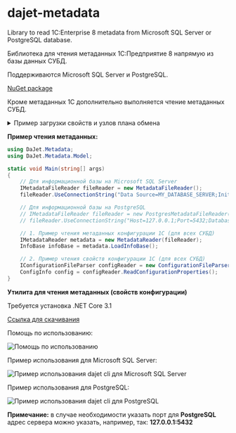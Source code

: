 # dajet-metadata

Library to read 1C:Enterprise 8 metadata from Microsoft SQL Server or PostgreSQL database.

Библиотека для чтения метаданных 1С:Предприятие 8 напрямую из базы данных СУБД.

Поддерживаются Microsoft SQL Server и PostgreSQL.

[NuGet package](https://www.nuget.org/packages/DaJet.Metadata/)

Кроме метаданных 1С дополнительно выполняется чтение метаданных СУБД.

<details>
<summary>Пример загрузки свойств и узлов плана обмена</summary>

```C#
using DaJet.Metadata;
using DaJet.Metadata.Model;
using DaJet.Metadata.Mappers;

static void Main(string[] args)
{
    // Для информационной базы на Microsoft SQL Server
    IMetadataFileReader fileReader = new MetadataFileReader();
    fileReader.UseConnectionString("Data Source=MY_DATABASE_SERVER;Initial Catalog=MY_1C_DATABASE;Integrated Security=True");

    // Для информационной базы на PostgreSQL
    // IMetadataFileReader fileReader = new PostgresMetadataFileReader();
    // fileReader.UseConnectionString("Host=127.0.0.1;Port=5432;Database=test_node_2;Username=postgres;Password=postgres;");

    // Загружаем все метаданные конфигурации 1С
    IMetadataReader metadata = new MetadataReader(fileReader);
    InfoBase infoBase = metadata.LoadInfoBase();

    // Находим план обмена (публикацию) по его имени, как оно указано в конфигурации 1С
    Publication publication = infoBase.Publications.Values
        .Where(i => i.Name == "ТестовыйПланОбмена").FirstOrDefault();

    // Создаём экземпляр класса для загрузки данных плана обмена
    PublicationDataMapper mapper = new PublicationDataMapper();
    mapper.UseConnectionString(fileReader.ConnectionString);
    mapper.UseDatabaseProvider(DatabaseProviders.SQLServer);

    // Загружаем узлы плана обмена (подписчиков)
    mapper.SelectSubscribers(publication);

    // Выводим информацию об "этом узле" (издателе)
    // Код 1С: ПланыОбмена.ТестовыйПланОбмена.ЭтотУзел()
    Console.WriteLine(string.Format("Publisher: ({0}) {1}",
        publication.Publisher.Code,
        publication.Publisher.Name));

    // Выводим информацию об узлах плана обмена (подписчиках)
    Console.WriteLine("Subscribers:");
    foreach (Subscriber subscriber in publication.Subscribers)
    {
        Console.WriteLine(string.Format(" - ({0}) {1} [{2}]",
            subscriber.Code,
            subscriber.Name,
            subscriber.IsMarkedForDeletion ? "x" : "+"));
    }
}
```

</details>

**Пример чтения метаданных:**
```C#
using DaJet.Metadata;
using DaJet.Metadata.Model;

static void Main(string[] args)
{
    // Для информационной базы на Microsoft SQL Server
    IMetadataFileReader fileReader = new MetadataFileReader();
    fileReader.UseConnectionString("Data Source=MY_DATABASE_SERVER;Initial Catalog=MY_1C_DATABASE;Integrated Security=True");

    // Для информационной базы на PostgreSQL
    // IMetadataFileReader fileReader = new PostgresMetadataFileReader();
    // fileReader.UseConnectionString("Host=127.0.0.1;Port=5432;Database=test_node_2;Username=postgres;Password=postgres;");

    // 1. Пример чтения метаданных конфигурации 1С (для всех СУБД)
    IMetadataReader metadata = new MetadataReader(fileReader);
    InfoBase infoBase = metadata.LoadInfoBase();

    // 2. Пример чтения свойств конфигурации 1С (для всех СУБД)
    IConfigurationFileParser configReader = new ConfigurationFileParser(fileReader);
    ConfigInfo config = configReader.ReadConfigurationProperties();
}
```

**Утилита для чтения метаданных (свойств конфигурации)**

Требуется установка .NET Core 3.1

[Ссылка для скачивания](https://github.com/zhichkin/dajet-metadata/releases/)

Помощь по использованию:

![Помощь по использованию](https://github.com/zhichkin/dajet-metadata/blob/main/doc/dajet-help.png)

Пример использования для Microsoft SQL Server:

![Пример использования dajet cli для Microsoft SQL Server](https://github.com/zhichkin/dajet-metadata/blob/main/doc/dajet-usage-ms.png)

Пример использования для PostgreSQL:

![Пример использования dajet cli для PostgreSQL](https://github.com/zhichkin/dajet-metadata/blob/main/doc/dajet-usage-pg.png)

**Примечание:** в случае необходимости указать порт для **PostgreSQL** адрес сервера можно указать, например, так: **127.0.0.1:5432**